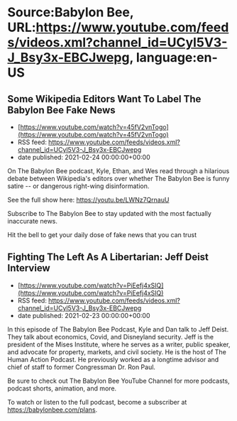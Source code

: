 # Source:Babylon Bee, URL:https://www.youtube.com/feeds/videos.xml?channel_id=UCyl5V3-J_Bsy3x-EBCJwepg, language:en-US

## Some Wikipedia Editors Want To Label The Babylon Bee Fake News
 - [https://www.youtube.com/watch?v=45fV2vnTogo](https://www.youtube.com/watch?v=45fV2vnTogo)
 - RSS feed: https://www.youtube.com/feeds/videos.xml?channel_id=UCyl5V3-J_Bsy3x-EBCJwepg
 - date published: 2021-02-24 00:00:00+00:00

On The Babylon Bee podcast, Kyle, Ethan, and Wes read through a hilarious debate between Wikipedia's editors over whether The Babylon Bee is funny satire -- or dangerous right-wing disinformation.

See the full show here:
https://youtu.be/LWNz7QrnauU

Subscribe to The Babylon Bee to stay updated with the most factually inaccurate news.

Hit the bell to get your daily dose of fake news that you can trust

## Fighting The Left As A Libertarian: Jeff Deist Interview
 - [https://www.youtube.com/watch?v=PiEefj4xSIQ](https://www.youtube.com/watch?v=PiEefj4xSIQ)
 - RSS feed: https://www.youtube.com/feeds/videos.xml?channel_id=UCyl5V3-J_Bsy3x-EBCJwepg
 - date published: 2021-02-23 00:00:00+00:00

In this episode of The Babylon Bee Podcast, Kyle and Dan talk to Jeff Deist. They talk about economics, Covid, and Disneyland security. Jeff is the president of the Mises Institute, where he serves as a writer, public speaker, and advocate for property, markets, and civil society. He is the host of The Human Action Podcast. He previously worked as a longtime advisor and chief of staff to former Congressman Dr. Ron Paul. 

Be sure to check out The Babylon Bee YouTube Channel for more podcasts, podcast shorts, animation, and more.

To watch or listen to the full podcast, become a subscriber at https://babylonbee.com/plans.

